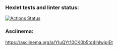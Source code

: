 ### Hexlet tests and linter status:
[![Actions Status](https://github.com/Mqtaw/python-project-lvl2/workflows/hexlet-check/badge.svg)](https://github.com/Mqtaw/python-project-lvl2/actions)

### Asciinema:
https://asciinema.org/a/YIuQYt10CK0b5td4ihlwjpIEt